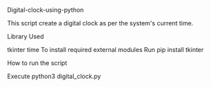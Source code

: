 Digital-clock-using-python

This script create a digital clock as per the system's current time.

  
Library Used 

tkinter time To install required external modules Run pip install tkinter


How to run the script 

Execute python3 digital_clock.py
